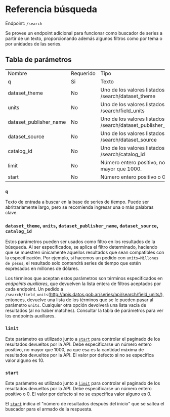 # Referencia búsqueda

Endpoint: `/search`

Se provee un endpoint adicional para funcionar como buscador de series a partir de un texto, proporcionando además algunos filtros como por tema o por unidades de las series.

## Tabla de parámetros

<table>
    <tr>
        <td>Nombre</td>
        <td>Requerido</td>
        <td>Tipo</td>
        <td>Default</td>
        <td>Ejemplos</td>
    </tr>
    <tr>
        <td>q</td>
        <td>Si</td>
        <td>Texto</td>
        <td>N/A</td>
        <td>q=ipc</td>
    </tr>
    <tr>
        <td>dataset_theme</a></td>
        <td>No</td>
        <td>Uno de los valores listados en /search/dataset_theme</em></td>
        <td>N/A</td>
        <td>dataset_theme="Finanzas Públicas"</td>
    </tr>
    <tr>
        <td>units</a></td>
        <td>No</td>
        <td>Uno de los valores listados en /search/field_units</td>
        <td>N/A</td>
        <td>units="Millones de pesos"</td>
    </tr>
    <tr>
        <td>dataset_publisher_name</a></td>
        <td>No</td>
        <td>Uno de los valores listados en /search/dataset_publisher_name</td>
        <td>N/A</td>
        <td>dataset_publisher_name="Subsecretaría de Programación Macroeconómica."</td>
    </tr>
    <tr>
        <td>dataset_source</a></td>
        <td>No</td>
        <td>Uno de los valores listados en /search/dataset_source</td>
        <td>N/A</td>
        <td>dataset_source="Ministerio de Hacienda"</td>
    </tr>
    <tr>
        <td>catalog_id</a></td>
        <td>No</td>
        <td>Uno de los valores listados en /search/catalog_id</td>
        <td>N/A</td>
        <td>catalog_id="sspm"</td>
    </tr>
    <tr>
        <td>limit</a></td>
        <td>No</td>
        <td>Número entero positivo, no mayor que 1000.</td>
        <td class="s4" dir="ltr">10</td>
        <td>limit=50</td>
    </tr>
    <tr>
        <td>start</a></td>
        <td>No</td>
        <td>Número entero positivo o 0.</td>
        <td class="s4" dir="ltr">0</td>
        <td>start=100</td>
    </tr>
</table>

### `q`

Texto de entrada a buscar en la base de series de tiempo. Puede ser abritrariamente largo, pero se recomienda ingresar una o más palabras clave.

### `dataset_theme`, `units`, `dataset_publisher_name`, `dataset_source`, `catalog_id`

Estos parámetros pueden ser usados como filtro en los resultados de la búsqueda. Al ser especificados, se aplica el filtro determinado, haciendo que se muestren únicamente aquellos resultados que sean compatibles con la especificación. Por ejemplo, si hacemos un pedido con `units=Millones de pesos`, el resultado solo contendrá series de tiempo que estén expresados en millones de dólares.

Los términos que aceptan estos parámetros son términos especificados en _endpoints auxiliares_, que devuelven la lista entera de filtros aceptados por cada endpoint. Un pedido a `/search/field_units`(http://apis.datos.gob.ar/series/api/search/field_units/), entonces, devuelve una lista de los términos que se le pueden pasar al parámetro `units`. Cualquier otra opción devolverá una lista vacía de resultados (al no haber matches). Consultar la tabla de parámetros para ver los endpoints auxiliares.

### `limit`

Este parámetro es utilizado junto a [`start`](#start) para controlar el paginado de los resultados devueltos por la API. Debe especificarse un número entero positivo, no mayor que 1000, ya que esa es la cantidad máxima de resultados devueltos por la API. El valor por defecto si no se especifica valor alguno es 10.

### `start`

Este parámetro es utilizado junto a [`limit`](#limit) para controlar el paginado de los resultados devueltos por la API. Debe especificarse un número entero positivo o 0. El valor por defecto si no se especifica valor alguno es 0.

El [`start`](#start) indica el "número de resultados después del inicio" que se saltea el buscador para el armado de la respuesta.




